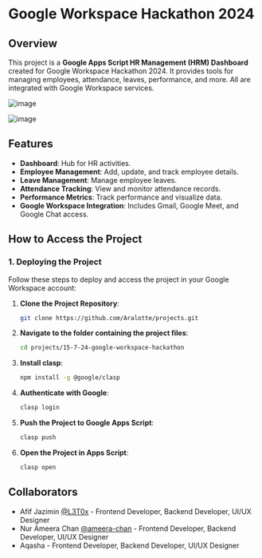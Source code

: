 # Google Workspace Hackathon 2024

## Overview
This project is a **Google Apps Script HR Management (HRM) Dashboard** created for Google Workspace Hackathon 2024. It provides tools for managing employees, attendance, leaves, performance, and more. All are integrated with Google Workspace services.

![image](https://github.com/user-attachments/assets/801d4bcb-a6de-45da-a2a6-2a832ac08a58)

![image](https://github.com/user-attachments/assets/1ccb66d9-9311-4dec-ad03-1613c987efb8)

## Features
- **Dashboard**: Hub for HR activities.
- **Employee Management**: Add, update, and track employee details.
- **Leave Management**: Manage employee leaves.
- **Attendance Tracking**: View and monitor attendance records.
- **Performance Metrics**: Track performance and visualize data.
- **Google Workspace Integration**: Includes Gmail, Google Meet, and Google Chat access.



## How to Access the Project

### **1. Deploying the Project**
Follow these steps to deploy and access the project in your Google Workspace account:

1. **Clone the Project Repository**:
   ```bash
   git clone https://github.com/Aralotte/projects.git

2. **Navigate to the folder containing the project files**:
   ```bash
   cd projects/15-7-24-google-workspace-hackathon

3. **Install clasp**:
   ```bash
   npm install -g @google/clasp

4. **Authenticate with Google**:
   ```bash
   clasp login

5. **Push the Project to Google Apps Script**:
   ```bash
   clasp push

6. **Open the Project in Apps Script**:
   ```bash
   clasp open

## Collaborators
- Afif Jazimin [@L3T0x](https://github.com/L3T0x) - Frontend Developer, Backend Developer, UI/UX Designer
- Nur Ameera Chan [@ameera-chan](https://github.com/ameera-chan) - Frontend Developer, Backend Developer, UI/UX Designer
- Aqasha - Frontend Developer, Backend Developer, UI/UX Designer

